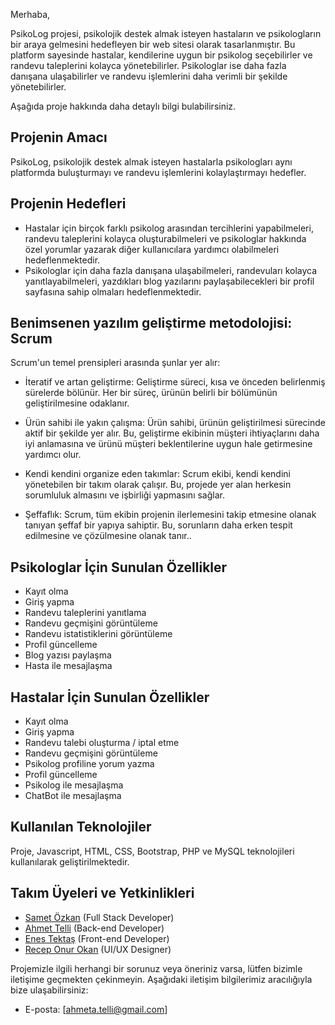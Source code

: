 Merhaba,

PsikoLog projesi, psikolojik destek almak isteyen hastaların ve psikologların bir araya gelmesini hedefleyen bir web sitesi olarak tasarlanmıştır. Bu platform sayesinde hastalar, kendilerine uygun bir psikolog seçebilirler ve randevu taleplerini kolayca yönetebilirler. Psikologlar ise daha fazla danışana ulaşabilirler ve randevu işlemlerini daha verimli bir şekilde yönetebilirler.

Aşağıda proje hakkında daha detaylı bilgi bulabilirsiniz.

## Projenin Amacı
PsikoLog, psikolojik destek almak isteyen hastalarla psikologları aynı platformda buluşturmayı ve randevu işlemlerini kolaylaştırmayı hedefler.

## Projenin Hedefleri
- Hastalar için birçok farklı psikolog arasından tercihlerini yapabilmeleri, randevu taleplerini kolayca oluşturabilmeleri ve psikologlar hakkında özel yorumlar yazarak diğer kullanıcılara yardımcı olabilmeleri hedeflenmektedir.
- Psikologlar için daha fazla danışana ulaşabilmeleri, randevuları kolayca yanıtlayabilmeleri, yazdıkları blog yazılarını paylaşabilecekleri bir profil sayfasına sahip olmaları hedeflenmektedir.

## Benimsenen yazılım geliştirme metodolojisi: Scrum
Scrum'un temel prensipleri arasında şunlar yer alır:

- İteratif ve artan geliştirme: Geliştirme süreci, kısa ve önceden belirlenmiş sürelerde bölünür. Her bir süreç, ürünün belirli bir bölümünün geliştirilmesine odaklanır.

- Ürün sahibi ile yakın çalışma: Ürün sahibi, ürünün geliştirilmesi sürecinde aktif bir şekilde yer alır. Bu, geliştirme ekibinin müşteri ihtiyaçlarını daha iyi anlamasına ve ürünü müşteri beklentilerine uygun hale getirmesine yardımcı olur.

- Kendi kendini organize eden takımlar: Scrum ekibi, kendi kendini yönetebilen bir takım olarak çalışır. Bu, projede yer alan herkesin sorumluluk almasını ve işbirliği yapmasını sağlar.

- Şeffaflık: Scrum, tüm ekibin projenin ilerlemesini takip etmesine olanak tanıyan şeffaf bir yapıya sahiptir. Bu, sorunların daha erken tespit edilmesine ve çözülmesine olanak tanır..

## Psikologlar İçin Sunulan Özellikler
- Kayıt olma
- Giriş yapma
- Randevu taleplerini yanıtlama
- Randevu geçmişini görüntüleme
- Randevu istatistiklerini görüntüleme
- Profil güncelleme
- Blog yazısı paylaşma
- Hasta ile mesajlaşma

## Hastalar İçin Sunulan Özellikler
- Kayıt olma
- Giriş yapma
- Randevu talebi oluşturma / iptal etme
- Randevu geçmişini görüntüleme
- Psikolog profiline yorum yazma
- Profil güncelleme
- Psikolog ile mesajlaşma
- ChatBot ile mesajlaşma

## Kullanılan Teknolojiler
Proje, Javascript, HTML, CSS, Bootstrap, PHP ve MySQL teknolojileri kullanılarak geliştirilmektedir.

## Takım Üyeleri ve Yetkinlikleri
- [Samet Özkan](https://github.com/samet-ozkan) (Full Stack Developer)
- [Ahmet Telli](https://github.com/ahmeTelli) (Back-end Developer)
- [Enes Tektaş](https://github.com/enstkts) (Front-end Developer)
- [Recep Onur Okan](https://github.com/RecepOnur) (UI/UX Designer)


Projemizle ilgili herhangi bir sorunuz veya öneriniz varsa, lütfen bizimle iletişime geçmekten çekinmeyin. Aşağıdaki iletişim bilgilerimiz aracılığıyla bize ulaşabilirsiniz:
- E-posta: [ahmeta.telli@gmail.com]


